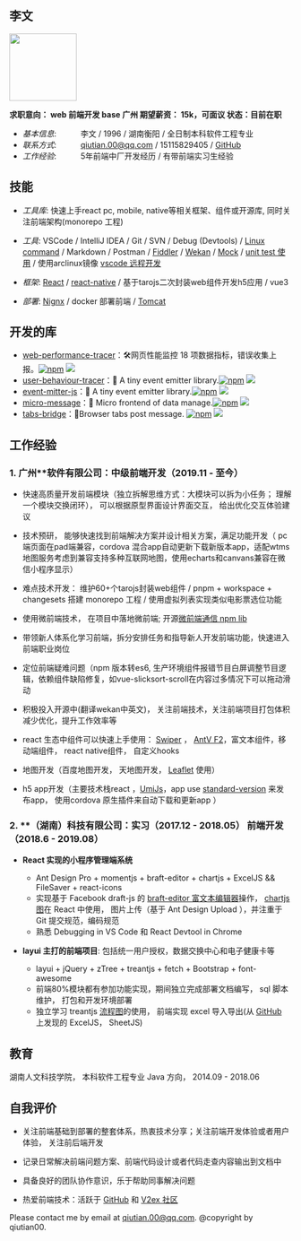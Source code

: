 ## 李文

<img src="./me/img/Photo_0122_10a.jpg" width="120" align="middle" />

**求职意向： web 前端开发 base 广州   期望薪资： 15k，可面议 状态：目前在职**

* _基本信息_:&nbsp;&nbsp;&nbsp;&nbsp;&nbsp;&nbsp;&nbsp;&nbsp;&nbsp;&nbsp;&nbsp;李文 / 1996 / 湖南衡阳 / 全日制本科软件工程专业
* _联系方式_:&nbsp;&nbsp;&nbsp;&nbsp;&nbsp;&nbsp;&nbsp;&nbsp;&nbsp;&nbsp;&nbsp;qiutian.00@qq.com / 15115829405 / [GitHub](https://github.com/qiutian00)
* _工作经验_:&nbsp;&nbsp;&nbsp;&nbsp;&nbsp;&nbsp;&nbsp;&nbsp;&nbsp;&nbsp;&nbsp;5年前端中厂开发经历 / 有带前端实习生经验

<!-- <table>
    <tr>
        <th>基本信息</th>
        <th>照片</th>
    </tr>
    <tr>
        <td>基本信息:&nbsp;&nbsp;&nbsp;&nbsp;&nbsp;&nbsp;&nbsp;&nbsp;&nbsp;&nbsp;&nbsp;李文 / 1996 / 湖南衡阳 / 本科软件工程专业</td>
        <td rowSpan="2"><img src="./me/img/Photo_0122_10a.jpg" width="120" align="middle" /></td>
    <tr>
        <td>联系方式:&nbsp;&nbsp;&nbsp;&nbsp;&nbsp;&nbsp;&nbsp;&nbsp;&nbsp;&nbsp;&nbsp;qiutian.00@qq.com / 15115829405 / GitHub: https://github.com/qiutian00</td>
    </tr>
</table> -->

## 技能 

<!-- * _编程语言_: JavaScript (ES6+) / HTML / CSS -->

* _工具库_: 快速上手react pc, mobile, native等相关框架、组件或开源库, 同时关注前端架构(monorepo 工程)

<!--
  - 脚手架: create react app, vite, umi(dvajs), cordova
  - 数据管理: [easy-peasy](https://github.com/ctrlplusb/easy-peasy), [teafuljs](https://github.com/teafuljs/teaful), [redux saga](https://redux-saga.js.org/)
  - react pc: antd ui, [web map Leaflet](https://leafletjs.com/), material ui, uiw
  - hooks: react hooks, [use-immer](https://github.com/immerjs/use-immer), [react-use](https://github.com/streamich/react-use)
  - react mobile/native: antd mobile, react-vant, react-native-leaflet-view
  - 其他工具: [rollup.js](https://rollupjs.org/), [pnpm workspace](https://pnpm.io/workspaces), [changesets manage version log](https://github.com/changesets/changesets)
  -->

* _工具_: VSCode / IntelliJ IDEA / Git / SVN / Debug (Devtools) / [Linux command](https://wangchujiang.com/linux-command/) / Markdown / Postman / [Fiddler](https://www.telerik.com/fiddler) / [Wekan](https://github.com/wekan/wekan) / [Mock](https://github.com/nuysoft/Mock) / [unit test 使用](https://cnodejs.org/topic/55b9e875f36f579657fc52f3) / 使用arclinux镜像 [vscode 远程开发](https://code.visualstudio.com/docs/devcontainers/containers)

* _框架_: [React](https://reactjs.org/) / [react-native](https://reactnative.cn/docs/getting-started) / 基于tarojs二次封装web组件开发h5应用 / vue3

* _部署_: [Nignx](http://nginx.org/en/) / docker 部署前端 / [Tomcat](http://tomcat.apache.org/)

## 开发的库
- [web-performance-tracer](https://github.com/qiutian00/web-performance-tracer)：🛠️网页性能监控 18 项数据指标，错误收集上报。[![npm](https://img.shields.io/npm/v/web-performance-tracer.svg)](https://npmjs.com/package/web-performance-tracer)     [![](https://img.shields.io/npm/dt/web-performance-tracer?style=flat&label=downloads&color=3b9648&labelColor=484848&logo=npm)](https://www.npmjs.com/package/web-performance-tracer)
- [user-behaviour-tracer](https://www.npmjs.com/package/user-behaviour-tracer)：🌻 A tiny event emitter library.[![npm](https://img.shields.io/npm/v/user-behaviour-tracer.svg)](https://npmjs.com/package/user-behaviour-tracer)     [![](https://img.shields.io/npm/dt/user-behaviour-tracer?style=flat&label=downloads&color=3b9648&labelColor=484848&logo=npm)](https://www.npmjs.com/package/user-behaviour-tracer)
- [event-mitter-js](https://github.com/qiutian00/event-mitter-js)：🌻 A tiny event emitter library.[![npm](https://img.shields.io/npm/v/event-mitter-js.svg)](https://npmjs.com/package/event-mitter-js)     [![](https://img.shields.io/npm/dt/event-mitter-js?style=flat&label=downloads&color=3b9648&labelColor=484848&logo=npm)](https://www.npmjs.com/package/event-mitter-js)
- [micro-message](https://github.com/qiutian00/micro-message)：🌸 Micro frontend of data manage.[![npm](https://img.shields.io/npm/v/micro-message.svg)](https://npmjs.com/package/micro-message)     [![](https://img.shields.io/npm/dt/micro-message?style=flat&label=downloads&color=3b9648&labelColor=484848&logo=npm)](https://www.npmjs.com/package/micro-message)
- [tabs-bridge](https://github.com/qiutian00/tabs-bridge)：🌿Browser tabs post message. [![npm](https://img.shields.io/npm/v/tabs-bridge.svg)](https://npmjs.com/package/tabs-bridge)     [![](https://img.shields.io/npm/dt/tabs-bridge?style=flat&label=downloads&color=3b9648&labelColor=484848&logo=npm)](https://www.npmjs.com/package/tabs-bridge)

## 工作经验

### 1. 广州**软件有限公司：中级前端开发（2019.11 - 至今）

* 快速高质量开发前端模块（独立拆解思维方式：大模块可以拆为小任务； 理解一个模块交换闭环）， 可以根据原型界面设计界面交互， 给出优化交互体验建议
  
* 技术预研， 能够快速找到前端解决方案并设计相关方案，满足功能开发（ pc端页面在pad端兼容，cordova 混合app自动更新下载新版本app，适配wtms地图服务考虑到兼容支持多种互联网地图，使用echarts和canvans兼容在微信小程序显示）

* 难点技术开发： 维护60+个tarojs封装web组件 / pnpm + workspace + changesets 搭建 monorepo 工程 / 使用虚拟列表实现类似电影票选位功能

* 使用微前端技术， 在项目中落地微前端; 开源[微前端通信 npm lib](https://github.com/qiutian00/micro-message)
  
* 带领新人体系化学习前端，拆分安排任务和指导新人开发前端功能，快速进入前端职业岗位

* 定位前端疑难问题（npm 版本转es6, 生产环境组件报错节目白屏调整节目逻辑，依赖组件缺陷修复，如vue-slicksort-scroll在内容过多情况下可以拖动滑动

* 积极投入开源中(翻译wekan中英文)， 关注前端技术，关注前端项目打包体积减少优化，提升工作效率等
  
* react 生态中组件可以快速上手使用： [Swiper](https://github.com/nolimits4web/swiper) ， [AntV F2](https://f2.antv.vision/zh/docs/tutorial/getting-started)，富文本组件，移动端组件， react native组件， 自定义hooks
  
* 地图开发（百度地图开发， 天地图开发， [Leaflet](https://leafletjs.com/) 使用）

* h5 app开发（主要技术栈react ，[UmiJs](https://umijs.org/)，app use [standard-version](https://github.com/conventional-changelog/standard-version) 来发布app， 使用cordova 原生插件来自动下载和更新app
）
  
<!-- * [日常额外小知识输出](https://www.notion.so/e8f91011b6d0476a9da4fce440ee3940?v=b118ab23d1b345ed8aa86b13d6567b5c) -->

<!-- ![pic](me/img/wekan.png)  -->
<!-- * 上线系统快速定位问题并修复 -->
<!-- * 自学 react native -->
<!-- * 总结适应于项目中eslint配置 -->
<!-- * use v2ray to visit google and some post -->
<!-- * 工作日志记录 && 复盘 -->
<!-- * 读书（自卑与超越， 非暴力沟通， 儒林外史，墨菲定律，当下的力量，曾文正公家书，蒋勋细说红楼梦等35本以上） -->
<!-- #### 内部开发记录和提交 -->

<!-- ![pic](me/img/inner_pic_cut.png)  -->
<!-- ![pic](me/img/gitlab_contribute.png)  -->

### 2. **（湖南）科技有限公司：实习（2017.12 - 2018.05）  前端开发（2018.6 - 2019.08）

* **React 实现的小程序管理端系统**
    * Ant Design Pro + momentjs + braft-editor + chartjs + ExcelJS && FileSaver + react-icons
    * 实现基于 Facebook draft-js 的 [braft-editor 富文本编辑器](https://github.com/margox/braft-editor)操作， [chartjs   图](https://github.com/chartjs/Chart.js)在 React 中使用， 图片上传（基于 Ant Design Upload ），并注重于 Git 提交规范，编码规范
    * 熟悉 Debugging in VS Code 和 React Devtool in Chrome

* **layui 主打的前端项目**: 包括统一用户授权，数据交换中心和电子健康卡等
    *  layui + jQuery + zTree + treantjs + fetch + Bootstrap + font-awesome
    *  前端80%模块都有参加功能实现，期间独立完成部署文档编写， sql 脚本维护， 打包和开发环境部署
    *  独立学习 treantjs [流程图](https://github.com/qiutian00/resume/blob/master/me/img/treant_demo.png)的使用， 前端实现 excel 导入导出(从 [GitHub](https://github.com/qiutian00) 上发现的 ExcelJS， SheetJS)


 
<!--
* **[数据大屏展示](https://github.com/qiutian00/large-screen-show)**
    * layui + axios + ECharts lib + CountTo + Gulp工具开发 
    * 主导整个项目的搭建，打包和部署
    * 负责页面所有 ECharts 图（含有甘肃省医疗机构地图， 多点汇聚到一点动态显示）实现和样式调整， 实现 ECharts 中多种图形结合使用
-->

<!-- #### 收获  -->
<!-- - 前后端分离的项目：前端研发需要了解快速调试后端接口或明白接口的报错信息等，快速定位问题，减少沟通成本 -->
<!-- - 避免不好情绪影响工作，在适当的时候，提出问题或者需求帮助 -->
<!-- - 核心功能未有持续性跟踪，新的问题需要重新确定解决方案，也需要研发人员及时反馈  -->
<!-- - 视研发团队情况，需要有统一的代码规范和多种方式代码审查  -->
<!-- - 需要会上和会下的 code review ，更多使得研发成员对项目的认识达成一致  -->

## 教育

湖南人文科技学院， 本科软件工程专业 Java 方向， 2014.09 - 2018.06

## 自我评价



* 关注前端基础到部署的整套体系，热衷技术分享；关注前端开发体验或者用户体验， 关注前后端开发
 <!-- [HTTP 协议原理](me/share/HTTP协议原理分享.pdf)； [Git 远程操作详解](me/share/Git远程操作详解-阮一峰.pdf)； [Postman 使用详解](me/share/postman的使用方法详解.pdf)； [Vim 命令详解](me/share/vi_vim命令使用详解.pdf)； [代码审查](me/share/codeReview)； [如何有效报告 bug ](me/share/如何有效地报告Bug.pdf)； 前端脚本错误： [监控上报](https://github.com/joeyguo/blog/issues/13)， [错误定位](https://github.com/joeyguo/blog/issues/14) -->

* 记录日常解决前端问题方案、前端代码设计或者代码走查内容输出到文档中

* 具备良好的团队协作意识，乐于帮助同事解决问题
<!-- （及时完成工作任务；功能模块说明应明确清晰，回答要具体，避免使用不确定或模糊的语言；常了解代码规范，如 [Airbnb JavaScript Style](https://github.com/sivan/javascript-style-guide) ） -->

* 热爱前端技术：活跃于 [GitHub](https://github.com/qiutian00) 和 [V2ex 社区](https://www.v2ex.com/)
<!-- 发现新前端技术，开源项目和问题解决方案（前端脚本错误监控与定位）， watch 好的开源组件， follow 技术达人；收集大牛博客， 学习分享的文章；也搭建过 [Blog](https://qiutian00.github.io/) ， Linux 上部署过代码仓库管理项目 [Gitea](https://github.com/go-gitea/gitea)，[部署效果](https://github.com/qiutian00/resume/blob/master/me/img/gitea.gif) -->


<!-- Here the [pdf](me/resume/qiutian00_resume_2022.pdf) and [online](https://qiutian00.github.io/resume/). -->
Please contact me by email at qiutian.00@qq.com.
@copyright by qiutian00.
